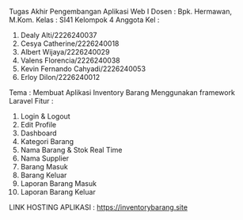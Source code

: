 Tugas Akhir Pengembangan Aplikasi Web I
Dosen : Bpk. Hermawan, M.Kom.
Kelas : SI41
Kelompok 4 
Anggota Kel : 
1. Dealy Alti/2226240037
2. Cesya Catherine/2226240018
3. Albert Wijaya/2226240029
4. Valens Florencia/2226240038
5. Kevin Fernando Cahyadi/2226240053
6. Erloy Dilon/2226240012

Tema : Membuat Aplikasi Inventory Barang Menggunakan framework Laravel
Fitur :
1. Login & Logout
2. Edit Profile
3. Dashboard
4. Kategori Barang
5. Nama Barang & Stok Real Time
6. Nama Supplier
7. Barang Masuk
8. Barang Keluar
9. Laporan Barang Masuk
10. Laporan Barang Keluar

LINK HOSTING APLIKASI : https://inventorybarang.site
